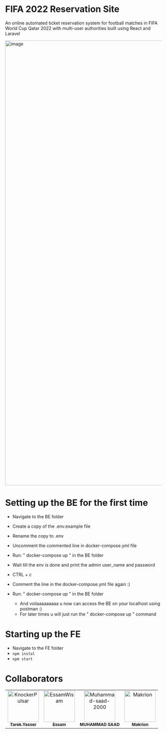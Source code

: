 # FIFA 2022 Reservation Site
An online automated ticket reservation system for football matches in FIFA World Cup Qatar 2022 with multi-user authorities built using React and Laravel

<img width="1428" alt="image" src="https://user-images.githubusercontent.com/49572294/215466194-81e910ff-2a14-41a9-abba-2591aeb8f6ca.png">


# Setting up the BE for the first time
- Navigate to the BE folder
- Create a copy of the .env.example file
- Rename the copy to .env
- Uncomment the commented line in docker-compose.yml file
- Run: " docker-compose up " in the BE folder
- Wait till the env is done and print the admin user_name and password
- CTRL + c
- Comment the line in the docker-compose.yml file again :)
- Run: " docker-compose up " in the BE folder

    - And voilaaaaaaaaa u now can access the BE on your localhost using postman :)
    - For later times u will just run the " docker-compose up " command 

# Starting up the FE
- Navigate to the FE folder
- ```npm instal```
- ```npm start```


# Collaborators
<!-- readme: collaborators -start -->
<table>
<tr>
    <td align="center">
        <a href="https://github.com/KnockerPulsar">
            <img src="https://avatars.githubusercontent.com/u/12754772?v=4" width="100;" alt="KnockerPulsar"/>
            <br />
            <sub><b>Tarek Yasser</b></sub>
        </a>
    </td>
    <td align="center">
        <a href="https://github.com/EssamWisam">
            <img src="https://avatars.githubusercontent.com/u/49572294?v=4" width="100;" alt="EssamWisam"/>
            <br />
            <sub><b>Essam</b></sub>
        </a>
    </td>
    <td align="center">
        <a href="https://github.com/Muhammad-saad-2000">
            <img src="https://avatars.githubusercontent.com/u/61880555?v=4" width="100;" alt="Muhammad-saad-2000"/>
            <br />
            <sub><b>MUHAMMAD SAAD</b></sub>
        </a>
    </td>
    <td align="center">
        <a href="https://github.com/Makrion">
            <img src="https://avatars.githubusercontent.com/u/62072554?v=4" width="100;" alt="Makrion"/>
            <br />
            <sub><b>Makrion</b></sub>
        </a>
    </td></tr>
</table>
<!-- readme: collaborators -end -->

